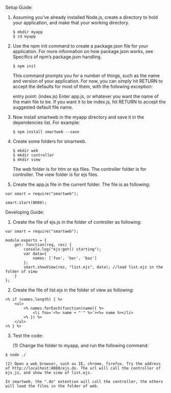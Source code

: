 Setup Guide:

1. Assuming you’ve already installed Node.js, create a directory to hold your application, and make that your working directory.

   ```
   $ mkdir myapp
   $ cd myapp
   ```

2. Use the npm init command to create a package.json file for your application. For more information on how package.json works, see Specifics of npm’s package.json handling.

   ```
   $ npm init
   ```

   This command prompts you for a number of things, such as the name and version of your application. For now, you can simply hit RETURN to accept the defaults for most of them, with the following exception:

   entry point: (index.js)
   Enter app.js, or whatever you want the name of the main file to be. If you want it to be index.js, hit RETURN to accept the suggested default file name.

3. Now install smartweb in the myapp directory and save it in the dependencies list. For example:

   ```
   $ npm install smartweb --save
   ```

4. Create some folders for smartweb. 

   ```
   $ mkdir web
   $ mkdir controller
   $ mkdir view
   ```

   The web folder is for htm or ejs files. The controller folder is for controller. The view folder is for ejs files.

5. Create the app.js file in the current folder. The file is as following:

```
var smart = require("smartweb");

smart.start(8080);
```


Developing Guide:

1. Create the file of ejs.js in the folder of controller as following:

```
var smart = require("smartweb");

module.exports = {
	get: function(req, res) {
		console.log("ejs:get() starting");
		var data={  
			names: ['foo', 'bar', 'baz']  
		};
		smart.showView(res, "list.ejs", data); //load list.ejs in the folder of view
	}
};
```

2. Create the file of list.ejs in the folder of view as following:
```
<% if (names.length) { %>
	<ul>
		<% names.forEach(function(name){ %>
			<li foo='<%= name + "'" %>'><%= name %></li>
		<% }) %>
	</ul>
<% } %>
```

3. Test the code:

   (1) Change the folder to myapp, and run the following command:
```
$ node ./
```

   	(2) Open a web browser, such as IE, chrome, firefox. Try the address of http://localhost:8080/ejs.do. The url will call the controller of ejs.js, and show the view of list.ejs.

    In smartweb, the ".do" extention will call the controller, the others will load the files in the folder of web.
